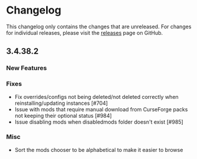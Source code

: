 # Changelog

This changelog only contains the changes that are unreleased. For changes for individual releases, please visit the
[releases](https://github.com/ATLauncher/ATLauncher/releases) page on GitHub.

## 3.4.38.2

### New Features

### Fixes
- Fix overrides/configs not being deleted/not deleted correctly when reinstalling/updating instances [#704]
- Issue with mods that require manual download from CurseForge packs not keeping their optional status [#984]
- Issue disabling mods when disabledmods folder doesn't exist [#985]

### Misc
- Sort the mods chooser to be alphabetical to make it easier to browse